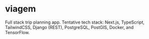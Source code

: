# viagem
Full stack trip planning app. Tentative tech stack: Next.js, TypeScript, TailwindCSS, Django (REST), PostgreSQL, PostGIS, Docker, and TensorFlow.
